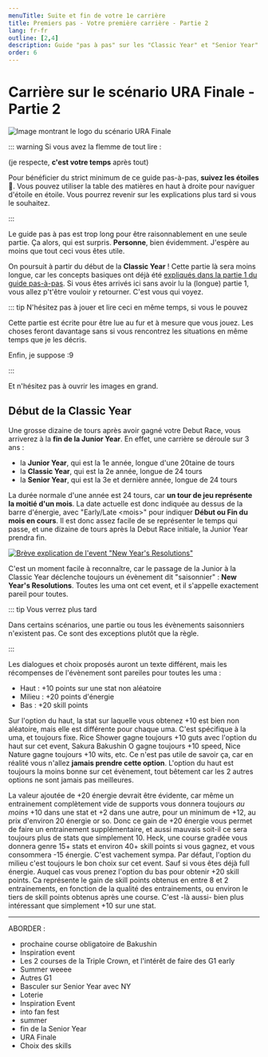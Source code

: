 ```yaml
---
menuTitle: Suite et fin de votre 1e carrière
title: Premiers pas - Votre première carrière - Partie 2
lang: fr-fr
outline: [2,4]
description: Guide "pas à pas" sur les "Classic Year" et "Senior Year" de votre première carrière, sur le scénario URA Finale
order: 6
---
```


# Carrière sur le scénario URA Finale - Partie 2

![Image montrant le logo du scénario URA Finale](/assets/EarlyDays/Scen_URA_P2.png)

::: warning Si vous avez la flemme de tout lire :

(je respecte, **c'est votre temps** après tout)

Pour bénéficier du strict minimum de ce guide pas-à-pas, **suivez les étoiles 🌟**. Vous pouvez utiliser la table des matières en haut à droite pour naviguer d'étoile en étoile. Vous pourrez revenir sur les explications plus tard si vous le souhaitez.

:::

Le guide pas à pas est trop long pour être raisonnablement en une seule partie. Ça alors, qui est surpris. **Personne**, bien évidemment. J'espère au moins que tout ceci vous êtes utile.

On poursuit à partir du début de la **Classic Year** ! Cette partie là sera moins longue, car les concepts basiques ont déjà été [expliqués dans la partie 1 du guide pas-à-pas](early_days_-_first_career_p1.md). Si vous êtes arrivés ici sans avoir lu la (longue) partie 1, vous allez p't'être vouloir y retourner. C'est vous qui voyez.

::: tip N'hésitez pas à jouer et lire ceci en même temps, si vous le pouvez

Cette partie est écrite pour être lue au fur et à mesure que vous jouez. Les choses feront davantage sans si vous rencontrez les situations en même temps que je les décris. 

Enfin, je suppose :9

:::

Et n'hésitez pas à ouvrir les images en grand.

## Début de la Classic Year

Une grosse dizaine de tours après avoir gagné votre Debut Race, vous arriverez à la **fin de la Junior Year**. En effet, une carrière se déroule sur 3 ans :
- la **Junior Year**, qui est la 1e année, longue d'une 20taine de tours
- la **Classic Year**, qui est la 2e année, longue de 24 tours
- la **Senior Year**, qui est la 3e et dernière année, longue de 24 tours

La durée normale d'une année est 24 tours, car **un tour de jeu représente la moitié d'un mois**. La date actuelle est donc indiquée au dessus de la barre d'énergie, avec "Early/Late \<mois\>" pour indiquer **Début ou Fin du mois en cours**. Il est donc assez facile de se représenter le temps qui passe, et une dizaine de tours après la Debut Race initiale, la Junior Year prendra fin.

[![Brève explication de l'event "New Year's Resolutions"](/assets/EarlyDays/Scen_New_Year_Y2.png)](/assets/EarlyDays/Scen_New_Year_Y2.png)

C'est un moment facile à reconnaître, car le passage de la Junior à la Classic Year déclenche toujours un évènement dit "saisonnier" : **New Year's Resolutions**. Toutes les uma ont cet event, et il s'appelle exactement pareil pour toutes. 

::: tip Vous verrez plus tard

Dans certains scénarios, une partie ou tous les évènements saisonniers n'existent pas. Ce sont des exceptions plutôt que la règle.

:::

Les dialogues et choix proposés auront un texte différent, mais les récompenses de l'évènement sont pareiles pour toutes les uma : 
* Haut : +10 points sur une stat non aléatoire
* Milieu : +20 points d'énergie
* Bas : +20 skill points

Sur l'option du haut, la stat sur laquelle vous obtenez +10 est bien non aléatoire, mais elle est différente pour chaque uma. C'est spécifique à la uma, et toujours fixe. Rice Shower gagne toujours +10 guts avec l'option du haut sur cet event, Sakura Bakushin O gagne toujours +10 speed, Nice Nature gagne toujours +10 wits, etc. Ce n'est pas utile de savoir ça, car en réalité vous n'allez **jamais prendre cette option**. L'option du haut est toujours la moins bonne sur cet évènement, tout bêtement car les 2 autres options ne sont jamais pas meilleures.

La valeur ajoutée de +20 énergie devrait être évidente, car même un entrainement complètement vide de supports vous donnera toujours *au moins* +10 dans une stat et +2 dans une autre, pour un minimum de +12, au prix d'environ 20 énergie or so. Donc ce gain de +20 énergie vous permet de faire un entrainement supplémentaire, et aussi mauvais soit-il ce sera toujours plus de stats que simplement 10. Heck, une course gradée vous donnera genre 15+ stats et environ 40+ skill points si vous gagnez, et vous consommera -15 énergie. C'est vachement sympa. Par défaut, l'option du milieu c'est toujours le bon choix sur cet event. Sauf si vous êtes déjà full énergie. Auquel cas vous prenez l'option du bas pour obtenir +20 skill points. Ca représente le gain de skill points obtenus en entre 8 et 2 entrainements, en fonction de la qualité des entrainements, ou environ le tiers de skill points obtenus après une course. C'est -là aussi- bien plus intéressant que simplement +10 sur une stat.

--------

ABORDER : 
- prochaine course obligatoire de Bakushin
- Inspiration event
- Les 2 courses de la Triple Crown, et l'intérêt de faire des G1 early
- Summer weeee
- Autres G1
- Basculer sur Senior Year avec NY
- Loterie
- Inspiration Event
- into fan fest
- summer
- fin de la Senior Year
- URA Finale
- Choix des skills